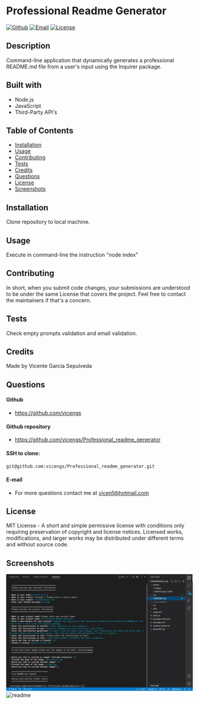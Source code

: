 # Professional Readme Generator

[![Github](https://img.shields.io/static/v1?label=Github&message=vicengs&color=yellow)](https://github.com/vicengs) [![Email](https://img.shields.io/static/v1?label=Email&message=Vicente&color=informational)](mailto:vicen1@hotmail.com) [![License](https://img.shields.io/static/v1?label=License&message=MIT&color=green)](http://choosealicense.com/licenses/mit/)

## Description
  
Command-line application that dynamically generates a professional README.md file from a user's input using the Inquirer package.

## Built with

- Node.js
- JavaScript
- Third-Party API's

## Table of Contents

* [Installation](#installation)
* [Usage](#usage)
* [Contributing](#contributing)
* [Tests](#tests)
* [Credits](#credits)
* [Questions](#questions)
* [License](#license)
* [Screenshots](#screenshots)

## Installation

Clone repository to local machine.

## Usage

Execute in command-line the instruction "node index"

## Contributing

In short, when you submit code changes, your submissions are understood to be under the same License that covers the project. Feel free to contact the maintainers if that's a concern.

## Tests

Check empty prompts validation and email validation.

## Credits

Made by Vicente Garcia Sepulveda

## Questions

#### Github
  
- https://github.com/vicengs

#### Github repository

- https://github.com/vicengs/Professional_readme_generator

#### SSH to clone:

    git@github.com:vicengs/Professional_readme_generator.git
  
#### E-mail
  
- For more questions contact me at vicen1@hotmail.com

## License

MIT License - A short and simple permissive license with conditions only requiring preservation of copyright and license notices. Licensed works, modifications, and larger works may be distributed under different terms and without source code.

## Screenshots
    
![application](/assets/images/application.jpg)
![readme](/assets/images/readme.jpg)